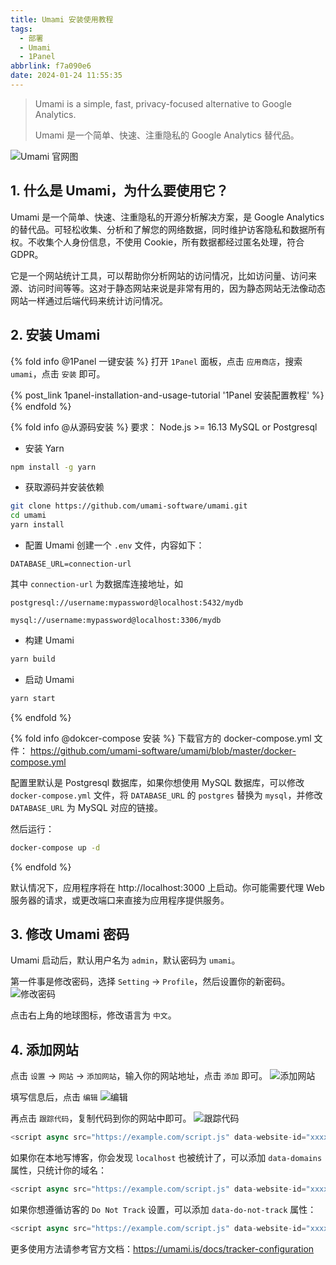 ```yaml
---
title: Umami 安装使用教程
tags:
  - 部署
  - Umami
  - 1Panel
abbrlink: f7a090e6
date: 2024-01-24 11:55:35
---
```

> Umami is a simple, fast, privacy-focused alternative to Google Analytics.
> 
> Umami 是一个简单、快速、注重隐私的 Google Analytics 替代品。

![Umami 官网图](app.webp)

## 1. 什么是 Umami，为什么要使用它？

Umami 是一个简单、快速、注重隐私的开源分析解决方案，是 Google Analytics 的替代品。可轻松收集、分析和了解您的网络数据，同时维护访客隐私和数据所有权。不收集个人身份信息，不使用 Cookie，所有数据都经过匿名处理，符合 GDPR。

它是一个网站统计工具，可以帮助你分析网站的访问情况，比如访问量、访问来源、访问时间等等。这对于静态网站来说是非常有用的，因为静态网站无法像动态网站一样通过后端代码来统计访问情况。

## 2. 安装 Umami

{% fold info @1Panel 一键安装 %}
打开 `1Panel` 面板，点击 `应用商店`，搜索 `umami`，点击 `安装` 即可。

{% post_link 1panel-installation-and-usage-tutorial '1Panel 安装配置教程' %}
{% endfold %}

{% fold info @从源码安装 %}
要求：
Node.js >= 16.13
MySQL or Postgresql

- 安装 Yarn
```bash
npm install -g yarn
```

- 获取源码并安装依赖
```bash
git clone https://github.com/umami-software/umami.git
cd umami
yarn install
```

- 配置 Umami
创建一个 `.env` 文件，内容如下：
```
DATABASE_URL=connection-url
```
其中 `connection-url` 为数据库连接地址，如
```
postgresql://username:mypassword@localhost:5432/mydb
```
```
mysql://username:mypassword@localhost:3306/mydb
```

- 构建 Umami
```bash
yarn build
```

- 启动 Umami
```bash
yarn start
```

{% endfold %}

{% fold info @dokcer-compose 安装 %}
下载官方的 docker-compose.yml 文件：
https://github.com/umami-software/umami/blob/master/docker-compose.yml

配置里默认是 Postgresql 数据库，如果你想使用 MySQL 数据库，可以修改 `docker-compose.yml` 文件，将 `DATABASE_URL` 的 `postgres` 替换为 `mysql`，并修改 `DATABASE_URL` 为 MySQL 对应的链接。

然后运行：
```bash
docker-compose up -d
```
{% endfold %}

默认情况下，应用程序将在 http://localhost:3000 上启动。你可能需要代理 Web 服务器的请求，或更改端口来直接为应用程序提供服务。


## 3. 修改 Umami 密码
Umami 启动后，默认用户名为 `admin`，默认密码为 `umami`。

第一件事是修改密码，选择 `Setting` -> `Profile`，然后设置你的新密码。
![修改密码](login.webp)

点击右上角的地球图标，修改语言为 `中文`。

## 4. 添加网站

点击 `设置` -> `网站` -> `添加网站`，输入你的网站地址，点击 `添加` 即可。
![添加网站](add-site.webp)

填写信息后，点击 `编辑`
![编辑](edit.webp)

再点击 `跟踪代码`，复制代码到你的网站中即可。
![跟踪代码](tracking-code.webp)

```javascript
<script async src="https://example.com/script.js" data-website-id="xxxxxxxxxxxxxxxxxxxx"></script>
```

如果你在本地写博客，你会发现 `localhost` 也被统计了，可以添加 `data-domains` 属性，只统计你的域名：

```javascript
<script async src="https://example.com/script.js" data-website-id="xxxxxxxxxxxxxxxxxxxx" data-domains="example.com"></script>
```
如果你想遵循访客的 `Do Not Track` 设置，可以添加 `data-do-not-track` 属性：

```javascript
<script async src="https://example.com/script.js" data-website-id="xxxxxxxxxxxxxxxxxxxx" data-do-not-track="true"></script>
```
更多使用方法请参考官方文档：https://umami.is/docs/tracker-configuration

